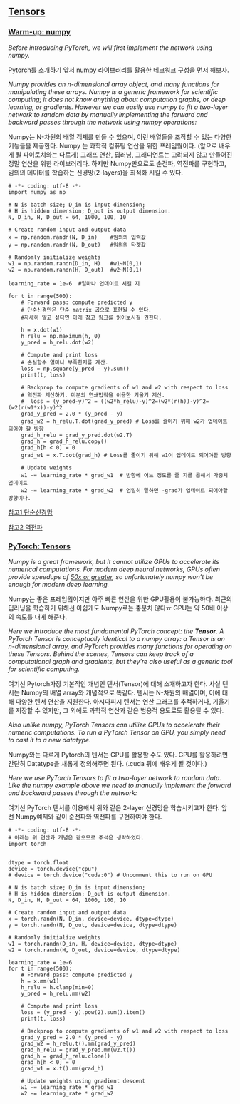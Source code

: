 ## [Tensors](https://pytorch.org/tutorials/beginner/pytorch_with_examples.html#id13)

### [Warm-up: numpy](https://pytorch.org/tutorials/beginner/pytorch_with_examples.html#id14)

*Before introducing PyTorch, we will first implement the network using numpy.*

Pytorch를 소개하기 앞서 numpy 라이브러리를 활용한 네크워크 구성을 먼저 해보자. 

*Numpy provides an n-dimensional array object, and many functions for manipulating these arrays. Numpy is a generic framework for scientific computing; it does not know anything about computation graphs, or deep learning, or gradients. However we can easily use numpy to fit a two-layer network to random data by manually implementing the forward and backward passes through the network using numpy operations:*

Numpy는 N-차원의 배열 객체를 만들 수 있으며, 이런 배열들을 조작할 수 있는 다양한 기능들을 제공한다.  Numpy 는 과학적 컴퓨팅 연산을 위한 프레임웤이다. (앞으로 배우게 될 파이토치와는 다르게) 그래프 연산, 딥러닝, 그래디언트는 고려되지 않고 만들어진 정말 연산을 위한 라이브러리다. 하지만 Numpy만으로도 순전파, 역전파를 구현하고, 임의의 데이터를 학습하는 신경망(2-layers)을 최적화 시킬 수 있다. 



```
# -*- coding: utf-8 -*-
import numpy as np

# N is batch size; D_in is input dimension;
# H is hidden dimension; D_out is output dimension.
N, D_in, H, D_out = 64, 1000, 100, 10

# Create random input and output data
x = np.random.randn(N, D_in)    #임의의 입력값
y = np.random.randn(N, D_out)   #임의의 타겟값

# Randomly initialize weights
w1 = np.random.randn(D_in, H)	#w1~N(0,1)
w2 = np.random.randn(H, D_out)	#w2~N(0,1)

learning_rate = 1e-6  #얼마나 업데이트 시킬 지  

for t in range(500):
    # Forward pass: compute predicted y
    # 단순신경만은 단순 matrix 곱으로 표현될 수 있다. 
    #자세히 알고 싶다면 아래 참고 링크를 읽어보시길 권한다. 
    
    h = x.dot(w1)
    h_relu = np.maximum(h, 0)
    y_pred = h_relu.dot(w2)

    # Compute and print loss
    # 손실함수 얼마나 부족한지를 계산.
    loss = np.square(y_pred - y).sum()
    print(t, loss)

    # Backprop to compute gradients of w1 and w2 with respect to loss
    # 역전파 계산하기. 미분의 연쇄법칙을 이용한 기울기 계산. 
    #  loss = (y_pred-y)^2 = ((w2*h_relu)-y)^2=(w2*(r(h))-y)^2=(w2(r(w1*x))-y)^2
    grad_y_pred = 2.0 * (y_pred - y)
    grad_w2 = h_relu.T.dot(grad_y_pred) # Loss를 줄이기 위해 w2가 업데이트 되어야 할 방향
    grad_h_relu = grad_y_pred.dot(w2.T)
    grad_h = grad_h_relu.copy()
    grad_h[h < 0] = 0
    grad_w1 = x.T.dot(grad_h) # Loss를 줄이기 위해 w1이 업데이트 되어야할 방향

    # Update weights
    w1 -= learning_rate * grad_w1  # 방향에 어느 정도를 줄 지를 곱해서 가중치 업데이트
    w2 -= learning_rate * grad_w2  # 엄밀히 말하면 -grad가 업데이트 되어야할 방향이다.
```

[참고1 단순신경망](http://blog.naver.com/PostView.nhn?blogId=samsjang&logNo=220948258166&parentCategoryNo=&categoryNo=&viewDate=&isShowPopularPosts=false&from=postView)

[참고2 역전파](http://jaejunyoo.blogspot.com/2017/01/backpropagation.html)

### [PyTorch: Tensors](https://pytorch.org/tutorials/beginner/pytorch_with_examples.html#id15)

*Numpy is a great framework, but it cannot utilize GPUs to accelerate its numerical computations. For modern deep neural networks, GPUs often provide speedups of [50x or greater](https://github.com/jcjohnson/cnn-benchmarks), so unfortunately numpy won’t be enough for modern deep learning.*

Numpy는 좋은 프레임웤이지만 아주 빠른 연산을 위한 GPU활용이 불가능하다. 최근의 딥러닝을 학습하기 위해선  아쉽게도 Numpy로는 충분치 않다ㅠ GPU는 약 50배 이상의 속도를 내게 해준다. 

*Here we introduce the most fundamental PyTorch concept: the **Tensor**. A PyTorch Tensor is conceptually identical to a numpy array: a Tensor is an n-dimensional array, and PyTorch provides many functions for operating on these Tensors. Behind the scenes, Tensors can keep track of a computational graph and gradients, but they’re also useful as a generic tool for scientific computing.*

여기선 Pytorch가장 기본적인 개념인 텐서(Tensor)에 대해 소개하고자 한다. 사실 텐서는 Numpy의 배열 array와 개념적으로 똑같다. 텐서는 N-차원의 배열이며, 이에 대해 다양한 텐서 연산을 지원한다. 아시다피시 텐서는 연산 그래프를 추적하거나, 기울기를 저장할 수 있지만, 그 외에도 과학적 연산과 같은 범용적 용도로도 활용될 수 있다. 

*Also unlike numpy, PyTorch Tensors can utilize GPUs to accelerate their numeric computations. To run a PyTorch Tensor on GPU, you simply need to cast it to a new datatype.*

Numpy와는 다르게 Pytorch의 텐서는 GPU를 활용할 수도 있다. GPU를 활용하려면 간단히 Datatype을 새롭게 정의해주면 된다. (.cuda 뒤에 배우게 될 것이다.)

*Here we use PyTorch Tensors to fit a two-layer network to random data. Like the numpy example above we need to manually implement the forward and backward passes through the network:*

여기선 PyTorch 텐서를 이용해서 위와 같은 2-layer 신경망을 학습시키고자 한다. 앞선 Numpy예제와 같이 순전파와 역전파를 구현하여야 한다. 

```
# -*- coding: utf-8 -*-
# 아래는 위 연산과 개념은 같으므로 주석은 생략하였다. 
import torch


dtype = torch.float
device = torch.device("cpu")
# device = torch.device("cuda:0") # Uncomment this to run on GPU

# N is batch size; D_in is input dimension;
# H is hidden dimension; D_out is output dimension.
N, D_in, H, D_out = 64, 1000, 100, 10

# Create random input and output data
x = torch.randn(N, D_in, device=device, dtype=dtype)
y = torch.randn(N, D_out, device=device, dtype=dtype)

# Randomly initialize weights
w1 = torch.randn(D_in, H, device=device, dtype=dtype)
w2 = torch.randn(H, D_out, device=device, dtype=dtype)

learning_rate = 1e-6
for t in range(500):
    # Forward pass: compute predicted y
    h = x.mm(w1)
    h_relu = h.clamp(min=0)
    y_pred = h_relu.mm(w2)

    # Compute and print loss
    loss = (y_pred - y).pow(2).sum().item()
    print(t, loss)

    # Backprop to compute gradients of w1 and w2 with respect to loss
    grad_y_pred = 2.0 * (y_pred - y)
    grad_w2 = h_relu.t().mm(grad_y_pred)
    grad_h_relu = grad_y_pred.mm(w2.t())
    grad_h = grad_h_relu.clone()
    grad_h[h < 0] = 0
    grad_w1 = x.t().mm(grad_h)

    # Update weights using gradient descent
    w1 -= learning_rate * grad_w1
    w2 -= learning_rate * grad_w2
```